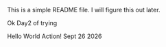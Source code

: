 This is a simple README file.
I will figure this out later.

Ok Day2 of trying 

Hello World Action! 
Sept 26 2026
